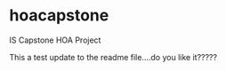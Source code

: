 # hoacapstone
IS Capstone HOA Project


This a test update to the readme file....do you like it?????
